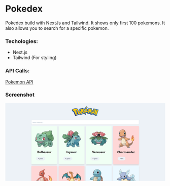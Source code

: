 # Pokedex

Pokedex build with NextJs and Tailwind. It shows only first 100 pokemons.
It also allows you to search for a specific pokemon.

### Techologies:

- Next.js
- Tailwind (For styling)

### API Calls:

[Pokemon API](https://pokeapi.co/)

### Screenshot

![Screenshot](https://github.com/NejcPivec/Pokedex/blob/master/Screenshot/page.png)
